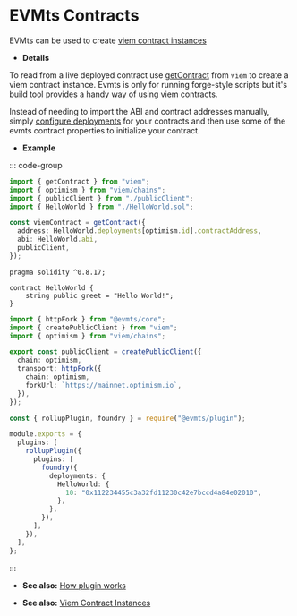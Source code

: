 # EVMts Contracts

EVMts can be used to create [viem contract instances](https://viem.sh/docs/contract/getContract.html)

- **Details**

To read from a live deployed contract use [getContract](https://viem.sh/docs/contract/getContract.html) from `viem` to create a viem contract instance. Evmts is only for running forge-style scripts but it's build tool provides a handy way of using viem contracts.

Instead of needing to import the ABI and contract addresses manually, simply [configure deployments](../configure-forge.md) for your contracts and then use some of the evmts contract properties to initialize your contract.

- **Example**

::: code-group

```ts [example.ts]
import { getContract } from "viem";
import { optimism } from "viem/chains";
import { publicClient } from "./publicClient";
import { HelloWorld } from "./HelloWorld.sol";

const viemContract = getContract({
  address: HelloWorld.deployments[optimism.id].contractAddress,
  abi: HelloWorld.abi,
  publicClient,
});
```

```solidity [HelloWorld.sol]
pragma solidity ^0.8.17;

contract HelloWorld {
    string public greet = "Hello World!";
}
```

```ts [publicClient.ts]
import { httpFork } from "@evmts/core";
import { createPublicClient } from "viem";
import { optimism } from "viem/chains";

export const publicClient = createPublicClient({
  chain: optimism,
  transport: httpFork({
    chain: optimism,
    forkUrl: `https://mainnet.optimism.io`,
  }),
});
```

```ts [vite.config.ts]
const { rollupPlugin, foundry } = require("@evmts/plugin");

module.exports = {
  plugins: [
    rollupPlugin({
      plugins: [
        foundry({
          deployments: {
            HelloWorld: {
              10: "0x112234455c3a32fd11230c42e7bccd4a84e02010",
            },
          },
        }),
      ],
    }),
  ],
};
```

:::

- **See also:** [How plugin works](../how-plugin-works.md)

- **See also:** [Viem Contract Instances](https://viem.sh/docs/contract/getContract.html)
